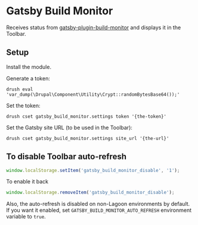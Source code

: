 # Gatsby Build Monitor

Receives status from
[gatsby-plugin-build-monitor](https://www.npmjs.com/package/gatsby-plugin-build-monitor)
and displays it in the Toolbar.

## Setup

Install the module.

Generate a token:

```
drush eval 'var_dump(\Drupal\Component\Utility\Crypt::randomBytesBase64());'
```

Set the token:

```
drush cset gatsby_build_monitor.settings token '{the-token}'
```

Set the Gatsby site URL (to be used in the Toolbar):

```
drush cset gatsby_build_monitor.settings site_url '{the-url}'
```

## To disable Toolbar auto-refresh

```js
window.localStorage.setItem('gatsby_build_monitor_disable', '1');
```

To enable it back

```js
window.localStorage.removeItem('gatsby_build_monitor_disable');
```

Also, the auto-refresh is disabled on non-Lagoon environments by default. If you
want it enabled, set `GATSBY_BUILD_MONITOR_AUTO_REFRESH` environment variable to
`true`.
